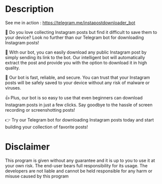 # Description

See me in action : https://telegram.me/instapostdownloader_bot

📲 Do you love collecting Instagram posts but find it difficult to save them to your device? Look no further than our Telegram bot for downloading Instagram posts!

🤖 With our bot, you can easily download any public Instagram post by simply sending its link to the bot. Our intelligent bot will automatically extract the post and provide you with the option to download it in high quality.

💯 Our bot is fast, reliable, and secure. You can trust that your Instagram posts will be safely saved to your device without any risk of malware or viruses.

👍 Plus, our bot is so easy to use that even beginners can download Instagram posts in just a few clicks. Say goodbye to the hassle of screen recording or screenshotting posts!

👉 Try our Telegram bot for downloading Instagram posts today and start building your collection of favorite posts!


# Disclaimer

This program is given without any guarantee and it is up to you to use it at your own risk. The end-user bears full responsibility for its usage. The developers are not liable and cannot be held responsible for any harm or misuse caused by this program